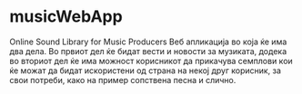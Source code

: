 # musicWebApp
Online Sound Library for Music Producers
Веб апликација во која ќе има два дела. Во првиот дел ќе бидат вести и новости за музиката, додека во вториот дел ќе има можност корисникот да 
прикачува семплови кои ќе можат да бидат искористени од страна на некој друг корисник, за свои потреби, како на пример сопствена песна и слично.
